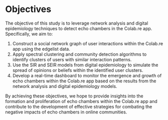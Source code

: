 # Objectives

The objective of this study is to leverage network analysis and digital epidemiology techniques to detect echo chambers in the Colab.re app. Specifically, we aim to:

1. Construct a social network graph of user interactions within the Colab.re app using the edgelist data.
2. Apply spectral clustering and community detection algorithms to identify clusters of users with similar interaction patterns.
3. Use the SIR and SEIR models from digital epidemiology to simulate the spread of opinions or beliefs within the identified user clusters.
4. Develop a real-time dashboard to monitor the emergence and growth of echo chambers within the Colab.re app based on the results from the network analysis and digital epidemiology models.

By achieving these objectives, we hope to provide insights into the formation and proliferation of echo chambers within the Colab.re app and contribute to the development of effective strategies for combating the negative impacts of echo chambers in online communities.